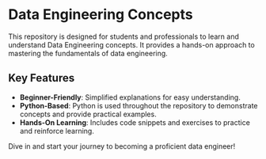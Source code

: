 # Data Engineering Concepts

This repository is designed for students and professionals to learn and understand Data Engineering concepts. It provides a hands-on approach to mastering the fundamentals of data engineering.

## Key Features
- **Beginner-Friendly**: Simplified explanations for easy understanding.
- **Python-Based**: Python is used throughout the repository to demonstrate concepts and provide practical examples.
- **Hands-On Learning**: Includes code snippets and exercises to practice and reinforce learning.

Dive in and start your journey to becoming a proficient data engineer!